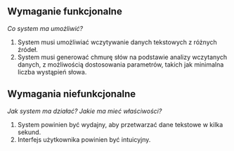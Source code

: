 ## Wymaganie funkcjonalne
*Co system ma umożliwić?* 
1. System musi umożliwiać wczytywanie danych tekstowych z różnych źródeł.
2. System musi generować chmurę słów na podstawie analizy wczytanych danych, z możliwością dostosowania parametrów, takich jak minimalna liczba wystąpień słowa.

## Wymagania niefunkcjonalne
*Jak system ma działać?* *Jakie ma mieć właściwości?*
1. System powinien być wydajny, aby przetwarzać dane tekstowe w kilka sekund.  
2. Interfejs użytkownika powinien być intuicyjny. 
